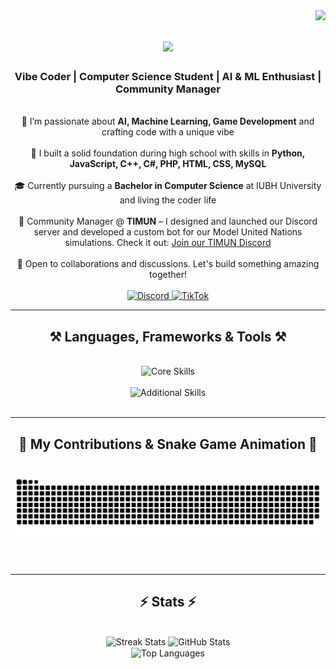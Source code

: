 <img align="right" src="https://visitor-badge.laobi.icu/badge?page_id=BilBini.BilBini" />

<h1 align="center">
  <img src="https://readme-typing-svg.herokuapp.com/?font=Righteous&size=35&center=true&vCenter=true&width=500&height=70&duration=4000&lines=Hey+there,+I%27m+@BilBini!+👋;Vibe+Coder+and+CS+Student;Eager+about+AI;ML,+Game+Dev+and+More!" />
</h1>

<h3 align="center">Vibe Coder | Computer Science Student | AI & ML Enthusiast | Community Manager</h3>

<br/>

<div align="center">
  🚀 I’m passionate about <strong>AI, Machine Learning, Game Development</strong> and crafting code with a unique vibe  
  <br/><br/>
  🌱 I built a solid foundation during high school with skills in <strong>Python, JavaScript, C++, C#, PHP, HTML, CSS, MySQL</strong>  
  <br/><br/>
  🎓 Currently pursuing a <strong>Bachelor in Computer Science</strong> at IUBH University and living the coder life  
  <br/><br/>
  🤖 Community Manager @ <strong>TIMUN</strong> – I designed and launched our Discord server and developed a custom bot for our Model United Nations simulations. Check it out: <a href="https://discord.gg/EebBEGUhqx" target="_blank">Join our TIMUN Discord</a>
  <br/><br/>
  👥 Open to collaborations and discussions. Let's build something amazing together!
</div>

<br/>

<div align="center"> 
  <a href="https://discord.gg/6YxU7ezEsF" target="_blank">
    <img src="https://img.shields.io/badge/Discord-5865F2?style=for-the-badge&logo=discord&logoColor=white" alt="Discord" />
  </a>
  <a href="https://www.tiktok.com/@BilBini" target="_blank">
    <img src="https://img.shields.io/badge/TikTok-000000?style=for-the-badge&logo=tiktok&logoColor=white" alt="TikTok" />
  </a>
</div>

<hr/>

<h2 align="center">⚒️ Languages, Frameworks & Tools ⚒️</h2>
<br/>
<div align="center">
  <!-- Main Technologies -->
  <img src="https://skillicons.dev/icons?i=docker,python,javascript,c++,csharp,react,nextjs" alt="Core Skills" />
  <br/><br/>
  <!-- Additional Skills -->
  <img src="https://skillicons.dev/icons?i=html,css,mysql,php" alt="Additional Skills" />
</div>

<br/>
<hr/>

<div align="center">
  <h2>🐍 My Contributions & Snake Game Animation 🐍</h2>
  <br>
  <img alt="snake game animation" src="https://raw.githubusercontent.com/platane/snk/output/github-contribution-grid-snake-dark.svg" />
  <br/><br/><br/>
</div>

<hr/>

<h2 align="center">⚡ Stats ⚡</h2>
<br>
<div align="center">
  <img width="390" src="https://github-readme-streak-stats.herokuapp.com/?user=BilBini&count_private=true&theme=react&border_radius=10" alt="Streak Stats"/>
  <img width="390" src="https://github-readme-stats.vercel.app/api?username=BilBini&count_private=true&show_icons=true&theme=react&rank_icon=github&border_radius=10" alt="GitHub Stats" />
  <br/>
  <img width="325" align="center" src="https://github-readme-stats.vercel.app/api/top-langs/?username=BilBini&hide=HTML&langs_count=8&layout=compact&theme=react&border_radius=10&size_weight=0.5&count_weight=0.5" alt="Top Languages" />
</div>
